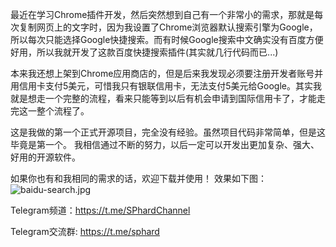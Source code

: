   最近在学习Chrome插件开发，然后突然想到自己有一个非常小的需求，那就是每次复制网页上的文字时，因为我设置了Chrome浏览器默认搜索引擎为Google，所以每次只能选择Google快捷搜索。而有时候Google搜索中文确实没有百度方便好用，所以我就开发了这款百度快捷搜索插件(其实就几行代码而已...)
  
  本来我还想上架到Chrome应用商店的，但是后来我发现必须要注册开发者账号并用信用卡支付5美元，可惜我只有银联信用卡，无法支付5美元给Google。其实我就是想走一个完整的流程，看来只能等到以后有机会申请到国际信用卡了，才能走完这一整个流程了。
  
  这是我做的第一个正式开源项目，完全没有经验。虽然项目代码非常简单，但是这毕竟是第一个。
  我相信通过不断的努力，以后一定可以开发出更加复杂、强大、好用的开源软件。
  
  如果你也有和我相同的需求的话，欢迎下载并使用！
  效果如下图：
  ![baidu-search.jpg](https://ftp.bmp.ovh/imgs/2021/03/cc3c78dde6ef4c36.jpg)
  
  Telegram频道：https://t.me/SPhardChannel
  
  Telegram交流群: https://t.me/sphard
